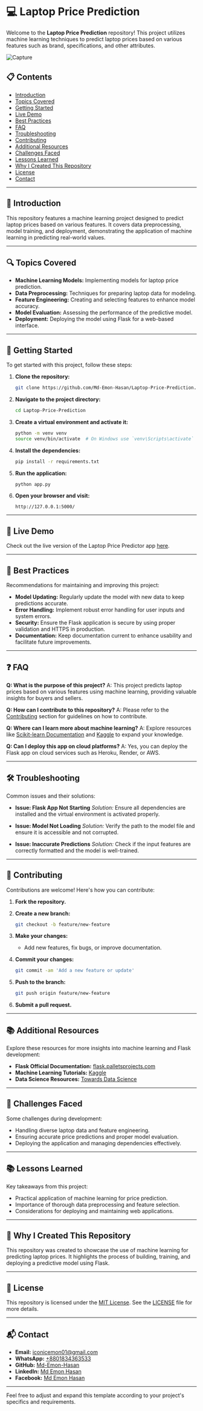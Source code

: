 # 💻 Laptop Price Prediction

Welcome to the **Laptop Price Prediction** repository! This project utilizes machine learning techniques to predict laptop prices based on various features such as brand, specifications, and other attributes.

![Capture](https://github.com/user-attachments/assets/872f715c-5cfe-4494-8c4f-f237a1ce1ed2)

## 📋 Contents

- [Introduction](#introduction)
- [Topics Covered](#topics-covered)
- [Getting Started](#getting-started)
- [Live Demo](#live-demo)
- [Best Practices](#best-practices)
- [FAQ](#faq)
- [Troubleshooting](#troubleshooting)
- [Contributing](#contributing)
- [Additional Resources](#additional-resources)
- [Challenges Faced](#challenges-faced)
- [Lessons Learned](#lessons-learned)
- [Why I Created This Repository](#why-i-created-this-repository)
- [License](#license)
- [Contact](#contact)

---

## 📖 Introduction

This repository features a machine learning project designed to predict laptop prices based on various features. It covers data preprocessing, model training, and deployment, demonstrating the application of machine learning in predicting real-world values.

---

## 🔍 Topics Covered

- **Machine Learning Models:** Implementing models for laptop price prediction.
- **Data Preprocessing:** Techniques for preparing laptop data for modeling.
- **Feature Engineering:** Creating and selecting features to enhance model accuracy.
- **Model Evaluation:** Assessing the performance of the predictive model.
- **Deployment:** Deploying the model using Flask for a web-based interface.

---

## 🚀 Getting Started

To get started with this project, follow these steps:

1. **Clone the repository:**

   ```bash
   git clone https://github.com/Md-Emon-Hasan/Laptop-Price-Prediction.git
   ```

2. **Navigate to the project directory:**

   ```bash
   cd Laptop-Price-Prediction
   ```

3. **Create a virtual environment and activate it:**

   ```bash
   python -m venv venv
   source venv/bin/activate  # On Windows use `venv\Scripts\activate`
   ```

4. **Install the dependencies:**

   ```bash
   pip install -r requirements.txt
   ```

5. **Run the application:**

   ```bash
   python app.py
   ```

6. **Open your browser and visit:**

   ```
   http://127.0.0.1:5000/
   ```

---

## 🎉 Live Demo

Check out the live version of the Laptop Price Predictor app [here](https://laptop-price-predictor.onrender.com/).

---

## 🌟 Best Practices

Recommendations for maintaining and improving this project:

- **Model Updating:** Regularly update the model with new data to keep predictions accurate.
- **Error Handling:** Implement robust error handling for user inputs and system errors.
- **Security:** Ensure the Flask application is secure by using proper validation and HTTPS in production.
- **Documentation:** Keep documentation current to enhance usability and facilitate future improvements.

---

## ❓ FAQ

**Q: What is the purpose of this project?**
A: This project predicts laptop prices based on various features using machine learning, providing valuable insights for buyers and sellers.

**Q: How can I contribute to this repository?**
A: Please refer to the [Contributing](#contributing) section for guidelines on how to contribute.

**Q: Where can I learn more about machine learning?**
A: Explore resources like [Scikit-learn Documentation](https://scikit-learn.org/stable/user_guide.html) and [Kaggle](https://www.kaggle.com/learn/overview) to expand your knowledge.

**Q: Can I deploy this app on cloud platforms?**
A: Yes, you can deploy the Flask app on cloud services such as Heroku, Render, or AWS.

---

## 🛠️ Troubleshooting

Common issues and their solutions:

- **Issue: Flask App Not Starting**
  *Solution:* Ensure all dependencies are installed and the virtual environment is activated properly.

- **Issue: Model Not Loading**
  *Solution:* Verify the path to the model file and ensure it is accessible and not corrupted.

- **Issue: Inaccurate Predictions**
  *Solution:* Check if the input features are correctly formatted and the model is well-trained.

---

## 🤝 Contributing

Contributions are welcome! Here's how you can contribute:

1. **Fork the repository.**
2. **Create a new branch:**

   ```bash
   git checkout -b feature/new-feature
   ```

3. **Make your changes:**

   - Add new features, fix bugs, or improve documentation.

4. **Commit your changes:**

   ```bash
   git commit -am 'Add a new feature or update'
   ```

5. **Push to the branch:**

   ```bash
   git push origin feature/new-feature
   ```

6. **Submit a pull request.**

---

## 📚 Additional Resources

Explore these resources for more insights into machine learning and Flask development:

- **Flask Official Documentation:** [flask.palletsprojects.com](https://flask.palletsprojects.com/)
- **Machine Learning Tutorials:** [Kaggle](https://www.kaggle.com/learn/overview)
- **Data Science Resources:** [Towards Data Science](https://towardsdatascience.com/)

---

## 💪 Challenges Faced

Some challenges during development:

- Handling diverse laptop data and feature engineering.
- Ensuring accurate price predictions and proper model evaluation.
- Deploying the application and managing dependencies effectively.

---

## 📚 Lessons Learned

Key takeaways from this project:

- Practical application of machine learning for price prediction.
- Importance of thorough data preprocessing and feature selection.
- Considerations for deploying and maintaining web applications.

---

## 🌟 Why I Created This Repository

This repository was created to showcase the use of machine learning for predicting laptop prices. It highlights the process of building, training, and deploying a predictive model using Flask.

---

## 📝 License

This repository is licensed under the [MIT License](https://opensource.org/licenses/MIT). See the [LICENSE](LICENSE) file for more details.

---

## 📬 Contact

- **Email:** [iconicemon01@gmail.com](mailto:iconicemon01@gmail.com)
- **WhatsApp:** [+8801834363533](https://wa.me/8801834363533)
- **GitHub:** [Md-Emon-Hasan](https://github.com/Md-Emon-Hasan)
- **LinkedIn:** [Md Emon Hasan](https://www.linkedin.com/in/md-emon-hasan)
- **Facebook:** [Md Emon Hasan](https://www.facebook.com/mdemon.hasan2001/)

---

Feel free to adjust and expand this template according to your project's specifics and requirements.
